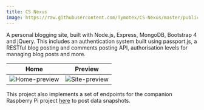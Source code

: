 ```yaml
---
title: CS Nexus
image: https://raw.githubusercontent.com/Tymotex/CS-Nexus/master/public/thumbnail.png
---
```


A personal blogging site, built with Node.js, Express, MongoDB, Bootstrap 4 and jQuery.
This includes an authentication system built using passport.js, a RESTful blog posting and comments posting API, authorisation levels for managing blog posts and more.

|                                            Home                                            |                                           Preview                                           |
| :----------------------------------------------------------------------------------------: | :-----------------------------------------------------------------------------------------: |
| ![Home-preview](https://github.com/Tymotex/CS-Nexus/raw/master/public/cs-home-preview.gif) | ![Site-preview](https://github.com/Tymotex/CS-Nexus/raw/master/public/cs-nexus-preview.gif) |

This project also implements a set of endpoints for the companion Raspberry Pi project <a href="https://github.com/Tymotex/Hydroponix">here</a> to post data snapshots.
